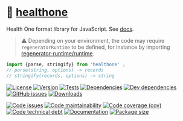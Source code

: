 :memo: [healthone](https://infoderm.github.io/healthone)
==

Health One format library for JavaScript.
See [docs](https://infoderm.github.io/healthone/index.html).

> :warning: Depending on your environment, the code may require
> `regeneratorRuntime` to be defined, for instance by importing
> [regenerator-runtime/runtime](https://www.npmjs.com/package/regenerator-runtime).

```js
import {parse, stringify} from 'healthone' ;
// parse(string, options) -> records
// stringify(records, options) -> string
```

[![License](https://img.shields.io/github/license/infoderm/healthone.svg)](https://raw.githubusercontent.com/infoderm/healthone/main/LICENSE)
[![Version](https://img.shields.io/npm/v/healthone.svg)](https://www.npmjs.org/package/healthone)
[![Tests](https://img.shields.io/github/workflow/status/infoderm/healthone/ci:test?event=push&label=tests)](https://github.com/infoderm/healthone/actions/workflows/ci:test.yml?query=branch:main)
[![Dependencies](https://img.shields.io/david/infoderm/healthone.svg)](https://david-dm.org/infoderm/healthone)
[![Dev dependencies](https://img.shields.io/david/dev/infoderm/healthone.svg)](https://david-dm.org/infoderm/healthone?type=dev)
[![GitHub issues](https://img.shields.io/github/issues/infoderm/healthone.svg)](https://github.com/infoderm/healthone/issues)
[![Downloads](https://img.shields.io/npm/dm/healthone.svg)](https://www.npmjs.org/package/healthone)

[![Code issues](https://img.shields.io/codeclimate/issues/infoderm/healthone.svg)](https://codeclimate.com/github/infoderm/healthone/issues)
[![Code maintainability](https://img.shields.io/codeclimate/maintainability/infoderm/healthone.svg)](https://codeclimate.com/github/infoderm/healthone/trends/churn)
[![Code coverage (cov)](https://img.shields.io/codecov/c/github/infoderm/healthone.svg)](https://codecov.io/gh/infoderm/healthone)
[![Code technical debt](https://img.shields.io/codeclimate/tech-debt/infoderm/healthone.svg)](https://codeclimate.com/github/infoderm/healthone/trends/technical_debt)
[![Documentation](https://infoderm.github.io/healthone/badge.svg)](https://infoderm.github.io/healthone/source.html)
[![Package size](https://img.shields.io/bundlephobia/minzip/healthone)](https://bundlephobia.com/result?p=healthone)
